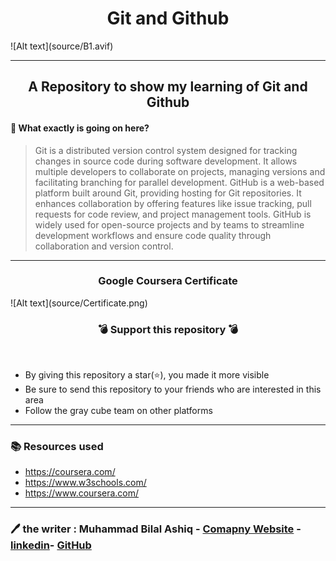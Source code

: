 <h1 align="center"> Git and Github  </h1>
![Alt text](source/B1.avif)

***

<h2 align="center"> A Repository to show my learning of Git and Github  </h2>

#### 🔷 What exactly is going on here?
>Git is a distributed version control system designed for tracking changes in source code during software development. It allows multiple developers to collaborate on projects, managing versions and facilitating branching for parallel development.
>GitHub is a web-based platform built around Git, providing hosting for Git repositories. It enhances collaboration by offering features like issue tracking, pull requests for code review, and project management tools. GitHub is widely used for open-source projects and by teams to streamline development workflows and ensure code quality through collaboration and version control.

***
<h3 align="center"> Google Coursera Certificate  </h3>
![Alt text](source/Certificate.png)

<h3 align="center">💣 Support this repository 💣</h3>
<br />

- By giving this repository a star(⭐️), you made it more visible
- Be sure to send this repository to your friends who are interested in this area
- Follow the gray cube team on other platforms

***
### 📚 Resources used 

- https://coursera.com/
- https://www.w3schools.com/
- https://www.coursera.com/


***
### 🖊 the writer : Muhammad Bilal Ashiq - [Comapny Website](https://www.entracloud.net/our-team) - [linkedin](https://www.linkedin.com/in/bilal-ashiq/)- [GitHub](https://github.com/thecallmeBilalAshiq) 

